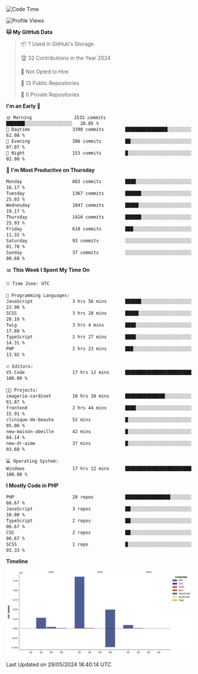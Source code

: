 <!--START_SECTION:waka-->
![Code Time](http://img.shields.io/badge/Code%20Time-1%2C722%20hrs%2015%20mins-blue)

![Profile Views](http://img.shields.io/badge/Profile%20Views-0-blue)

**🐱 My GitHub Data** 

> 📦 ? Used in GitHub's Storage 
 > 
> 🏆 32 Contributions in the Year 2024
 > 
> 🚫 Not Opted to Hire
 > 
> 📜 13 Public Repositories 
 > 
> 🔑 0 Private Repositories 
 > 
**I'm an Early 🐤** 

```text
🌞 Morning                1532 commits        ███████░░░░░░░░░░░░░░░░░░   28.05 % 
🌆 Daytime                3390 commits        ████████████████░░░░░░░░░   62.08 % 
🌃 Evening                386 commits         ██░░░░░░░░░░░░░░░░░░░░░░░   07.07 % 
🌙 Night                  153 commits         █░░░░░░░░░░░░░░░░░░░░░░░░   02.80 % 
```
📅 **I'm Most Productive on Thursday** 

```text
Monday                   883 commits         ████░░░░░░░░░░░░░░░░░░░░░   16.17 % 
Tuesday                  1367 commits        ██████░░░░░░░░░░░░░░░░░░░   25.03 % 
Wednesday                1047 commits        █████░░░░░░░░░░░░░░░░░░░░   19.17 % 
Thursday                 1416 commits        ██████░░░░░░░░░░░░░░░░░░░   25.93 % 
Friday                   618 commits         ███░░░░░░░░░░░░░░░░░░░░░░   11.32 % 
Saturday                 93 commits          ░░░░░░░░░░░░░░░░░░░░░░░░░   01.70 % 
Sunday                   37 commits          ░░░░░░░░░░░░░░░░░░░░░░░░░   00.68 % 
```


📊 **This Week I Spent My Time On** 

```text
🕑︎ Time Zone: UTC

💬 Programming Languages: 
JavaScript               3 hrs 56 mins       ██████░░░░░░░░░░░░░░░░░░░   22.90 % 
SCSS                     3 hrs 28 mins       █████░░░░░░░░░░░░░░░░░░░░   20.16 % 
Twig                     3 hrs 4 mins        ████░░░░░░░░░░░░░░░░░░░░░   17.88 % 
TypeScript               2 hrs 27 mins       ████░░░░░░░░░░░░░░░░░░░░░   14.31 % 
PHP                      2 hrs 23 mins       ███░░░░░░░░░░░░░░░░░░░░░░   13.92 % 

🔥 Editors: 
VS Code                  17 hrs 12 mins      █████████████████████████   100.00 % 

🐱‍💻 Projects: 
imagerie-cardinet        10 hrs 38 mins      ███████████████░░░░░░░░░░   61.87 % 
frontend                 2 hrs 44 mins       ████░░░░░░░░░░░░░░░░░░░░░   15.91 % 
clinique-de-beaute       52 mins             █░░░░░░░░░░░░░░░░░░░░░░░░   05.06 % 
new-maison-abeille       42 mins             █░░░░░░░░░░░░░░░░░░░░░░░░   04.14 % 
new-dr-aime              37 mins             █░░░░░░░░░░░░░░░░░░░░░░░░   03.60 % 

💻 Operating System: 
Windows                  17 hrs 12 mins      █████████████████████████   100.00 % 
```

**I Mostly Code in PHP** 

```text
PHP                      20 repos            █████████████████░░░░░░░░   66.67 % 
JavaScript               3 repos             ██░░░░░░░░░░░░░░░░░░░░░░░   10.00 % 
TypeScript               2 repos             ██░░░░░░░░░░░░░░░░░░░░░░░   06.67 % 
CSS                      2 repos             ██░░░░░░░░░░░░░░░░░░░░░░░   06.67 % 
SCSS                     1 repo              █░░░░░░░░░░░░░░░░░░░░░░░░   03.33 % 
```



**Timeline**

![Lines of Code chart](https://raw.githubusercontent.com/tahar-elgunaoui/tahar-elgunaoui/main/assets/bar_graph.png)


 Last Updated on 29/05/2024 18:40:14 UTC
<!--END_SECTION:waka-->
